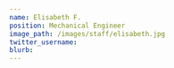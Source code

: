 ```yaml
---
name: Elisabeth F.
position: Mechanical Engineer
image_path: /images/staff/elisabeth.jpg
twitter_username: 
blurb: 
---
```

